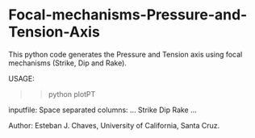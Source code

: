 # Focal-mechanisms-Pressure-and-Tension-Axis

This python code generates the Pressure and Tension axis using focal mechanisms (Strike, Dip and Rake). 

USAGE: 
>> python plotPT

inputfile: Space separated columns:
...
Strike Dip Rake
...

Author: Esteban J. Chaves, University of California, Santa Cruz. 
